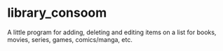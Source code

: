 # library_consoom
A little program for adding, deleting and editing items on a list for books, movies, series, games, comics/manga, etc. 
